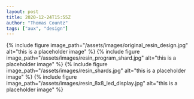 ```yaml
---
layout: post
title: 2020-12-24T15:55Z
author: "Thomas Countz"
tags: ["aux", "design"]
---
```

{% include figure image_path="/assets/images/original_resin_design.jpg" alt="this is a placeholder image" %}
{% include figure image_path="/assets/images/resin_program_shard.jpg" alt="this is a placeholder image" %}
{% include figure image_path="/assets/images/resin_shards.jpg" alt="this is a placeholder image" %}
{% include figure image_path="/assets/images/resin_8x8_led_display.jpg" alt="this is a placeholder image" %}
